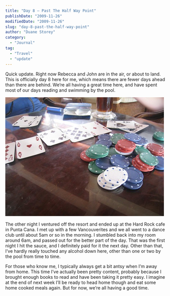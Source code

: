 ```yaml
---
title: "Day 8 – Past The Half Way Point"
publishDate: "2009-11-26"
modifiedDate: "2009-11-26"
slug: "day-8-past-the-half-way-point"
author: "Duane Storey"
category:
  - "Journal"
tag:
  - "Travel"
  - "update"
---
```


Quick update. Right now Rebecca and John are in the air, or about to land. This is officially day 8 here for me, which means there are fewer days ahead than there are behind. We’re all having a great time here, and have spent most of our days reading and swimming by the pool.

![](_images/day-8--past-the-half-way-point-1.jpg)

The other night I ventured off the resort and ended up at the Hard Rock cafe in Punta Cana. I met up with a few Vancouverites and we all went to a dance club until about 5am or so in the morning. I stumbled back into my room around 6am, and passed out for the better part of the day. That was the first night I hit the sauce, and I definitely paid for it the next day. Other than that, I’ve hardly really touched any alcohol down here, other than one or two by the pool from time to time.

For those who know me, I typically always get a bit antsy when I’m away from home. This time I’ve actually been pretty content, probably because I brought enough books to read and have been taking it pretty easy. I imagine at the end of next week I’ll be ready to head home though and eat some home cooked meals again. But for now, we’re all having a good time.